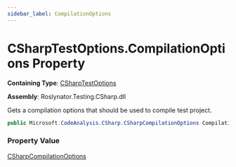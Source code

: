 ```yaml
---
sidebar_label: CompilationOptions
---
```


# CSharpTestOptions\.CompilationOptions Property

**Containing Type**: [CSharpTestOptions](../index.md)

**Assembly**: Roslynator\.Testing\.CSharp\.dll

  
Gets a compilation options that should be used to compile test project\.

```csharp
public Microsoft.CodeAnalysis.CSharp.CSharpCompilationOptions CompilationOptions { get; private set; }
```

### Property Value

[CSharpCompilationOptions](https://docs.microsoft.com/en-us/dotnet/api/microsoft.codeanalysis.csharp.csharpcompilationoptions)

